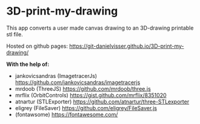 # 3D-print-my-drawing

This app converts a user made canvas drawing to an 3D-drawing printable stl file.

Hosted on github pages: https://git-danielvisser.github.io/3D-print-my-drawing/ 

**With the help of:**

- jankovicsandras (ImagetracerJs) https://github.com/jankovicsandras/imagetracerjs
- mrdoob          (ThreeJS)       https://github.com/mrdoob/three.js
- mrflix          (OrbitControls) https://gist.github.com/mrflix/8351020
- atnartur        (STLExporter)   https://github.com/atnartur/three-STLexporter
- eligrey         (FileSaver)     https://github.com/eligrey/FileSaver.js
- (fontawsome)    https://fontawesome.com/
